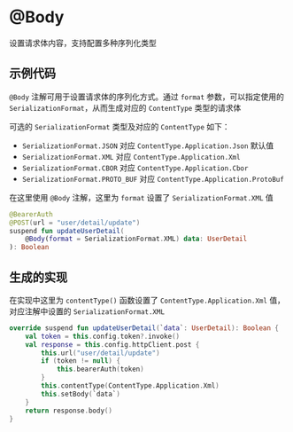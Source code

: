 # @Body

设置请求体内容，支持配置多种序列化类型

## 示例代码

`@Body` 注解可用于设置请求体的序列化方式。通过 `format` 参数，可以指定使用的 `SerializationFormat`，从而生成对应的 `ContentType` 类型的请求体

可选的 `SerializationFormat` 类型及对应的 `ContentType` 如下：

- `SerializationFormat.JSON` 对应 `ContentType.Application.Json` 默认值
- `SerializationFormat.XML` 对应 `ContentType.Application.Xml`
- `SerializationFormat.CBOR` 对应 `ContentType.Application.Cbor`
- `SerializationFormat.PROTO_BUF` 对应 `ContentType.Application.ProtoBuf`

在这里使用 `@Body` 注解，这里为 `format` 设置了 `SerializationFormat.XML` 值

```kotlin
@BearerAuth
@POST(url = "user/detail/update")
suspend fun updateUserDetail(
	@Body(format = SerializationFormat.XML) data: UserDetail
): Boolean
```

## 生成的实现

在实现中这里为 `contentType()` 函数设置了 `ContentType.Application.Xml` 值，对应注解中设置的 `SerializationFormat.XML`

```kotlin
override suspend fun updateUserDetail(`data`: UserDetail): Boolean {
	val token = this.config.token?.invoke()
	val response = this.config.httpClient.post {
		this.url("user/detail/update")
		if (token != null) {
			this.bearerAuth(token)
		}
		this.contentType(ContentType.Application.Xml)
		this.setBody(`data`)
	}
	return response.body()
}
```